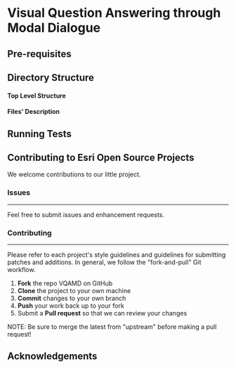 # Visual Question Answering through Modal Dialogue

## Pre-requisites

## Directory Structure

#### Top Level Structure

#### Files' Description

## Running Tests

## Contributing to Esri Open Source Projects

We welcome contributions to our little project.

### Issues
------

Feel free to submit issues and enhancement requests.

### Contributing
------------

Please refer to each project's style guidelines and guidelines for submitting patches and additions. In general, we follow the "fork-and-pull" Git workflow.

 1. **Fork** the repo VQAMD on GitHub
 2. **Clone** the project to your own machine
 3. **Commit** changes to your own branch
 4. **Push** your work back up to your fork
 5. Submit a **Pull request** so that we can review your changes

NOTE: Be sure to merge the latest from "upstream" before making a pull request!


## Acknowledgements
